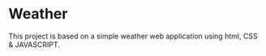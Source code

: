 # Weather
This project is based on a simple weather web application using html, CSS &amp; JAVASCRIPT.
